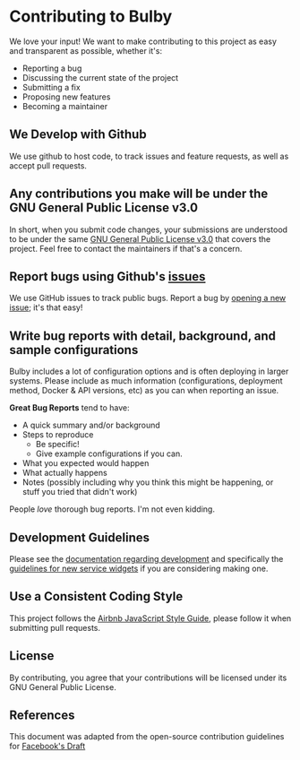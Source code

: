 # Contributing to Bulby

We love your input! We want to make contributing to this project as easy and transparent as possible, whether it's:

- Reporting a bug
- Discussing the current state of the project
- Submitting a fix
- Proposing new features
- Becoming a maintainer

## We Develop with Github

We use github to host code, to track issues and feature requests, as well as accept pull requests.

## Any contributions you make will be under the GNU General Public License v3.0

In short, when you submit code changes, your submissions are understood to be under the same [GNU General Public License v3.0](https://choosealicense.com/licenses/gpl-3.0/) that covers the project. Feel free to contact the maintainers if that's a concern.

## Report bugs using Github's [issues](https://github.com/lukylix/bulby/issues)

We use GitHub issues to track public bugs. Report a bug by [opening a new issue](https://github.com/lukylix/bulby/issues/new); it's that easy!

## Write bug reports with detail, background, and sample configurations

Bulby includes a lot of configuration options and is often deploying in larger systems. Please include as much information (configurations, deployment method, Docker & API versions, etc) as you can when reporting an issue.

**Great Bug Reports** tend to have:

- A quick summary and/or background
- Steps to reproduce
  - Be specific!
  - Give example configurations if you can.
- What you expected would happen
- What actually happens
- Notes (possibly including why you think this might be happening, or stuff you tried that didn't work)

People _love_ thorough bug reports. I'm not even kidding.

## Development Guidelines

Please see the [documentation regarding development](https://getbulby.dev/en/more/development/) and specifically the [guidelines for new service widgets](https://getbulby.dev/en/more/development/#service-widget-guidelines) if you are considering making one.

## Use a Consistent Coding Style

This project follows the [Airbnb JavaScript Style Guide](https://github.com/airbnb/javascript), please follow it when submitting pull requests.

## License

By contributing, you agree that your contributions will be licensed under its GNU General Public License.

## References

This document was adapted from the open-source contribution guidelines for [Facebook's Draft](https://github.com/facebook/draft-js/blob/main/CONTRIBUTING.md)
